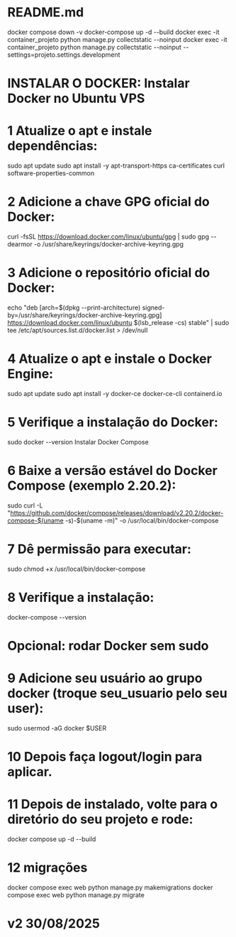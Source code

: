 # README.md



docker compose down -v
docker-compose up -d --build
docker exec -it container_projeto python manage.py collectstatic --noinput
docker exec -it container_projeto python manage.py collectstatic --noinput --settings=projeto.settings.development


# INSTALAR O DOCKER: Instalar Docker no Ubuntu VPS
# 1  Atualize o apt e instale dependências:
sudo apt update
sudo apt install -y apt-transport-https ca-certificates curl software-properties-common

# 2 Adicione a chave GPG oficial do Docker:
curl -fsSL https://download.docker.com/linux/ubuntu/gpg | sudo gpg --dearmor -o /usr/share/keyrings/docker-archive-keyring.gpg

# 3 Adicione o repositório oficial do Docker:
echo "deb [arch=$(dpkg --print-architecture) signed-by=/usr/share/keyrings/docker-archive-keyring.gpg] https://download.docker.com/linux/ubuntu $(lsb_release -cs) stable" | sudo tee /etc/apt/sources.list.d/docker.list > /dev/null

# 4 Atualize o apt e instale o Docker Engine:
sudo apt update
sudo apt install -y docker-ce docker-ce-cli containerd.io

# 5 Verifique a instalação do Docker:
sudo docker --version
Instalar Docker Compose

# 6 Baixe a versão estável do Docker Compose (exemplo 2.20.2):
sudo curl -L "https://github.com/docker/compose/releases/download/v2.20.2/docker-compose-$(uname -s)-$(uname -m)" -o /usr/local/bin/docker-compose

# 7 Dê permissão para executar:
sudo chmod +x /usr/local/bin/docker-compose

# 8 Verifique a instalação:
docker-compose --version
# Opcional: rodar Docker sem sudo

# 9 Adicione seu usuário ao grupo docker (troque seu_usuario pelo seu user):
sudo usermod -aG docker $USER

# 10 Depois faça logout/login para aplicar.
# 11 Depois de instalado, volte para o diretório do seu projeto e rode:
docker compose up -d --build

# 12 migrações
docker compose exec web python manage.py makemigrations
docker compose exec web python manage.py migrate

# v2 30/08/2025
